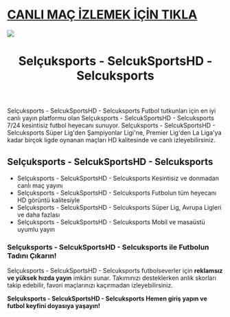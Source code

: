 # <a href="https://workersgirisamp-loyefnbyf4-workers-dev.cdn.ampproject.org/c/s/workersgirisamp.loyefnbyf4.workers.dev/">CANLI MAÇ İZLEMEK İÇİN TIKLA</a>

<a href="https://workersgirisamp-loyefnbyf4-workers-dev.cdn.ampproject.org/c/s/workersgirisamp.loyefnbyf4.workers.dev/"><img src="https://media2.giphy.com/media/v1.Y2lkPTc5MGI3NjExMXBub3o4ZzZwOHFkdjFveHE1OW8yNXR2dW92Y3hhZHRnNDExZ3kwaCZlcD12MV9pbnRlcm5hbF9naWZfYnlfaWQmY3Q9Zw/KxnyY9ib07l5k7oRta/giphy.gif"></a>

<!DOCTYPE html>
<html lang="tr">
<head>
    <meta charset="UTF-8">
    <meta name="viewport" content="width=device-width, initial-scale=1.0">
    <meta name="title" content="Selçuksports - SelcukSportsHD - Selcuksports">
    <meta name="description" content="Selçuksports - SelcukSportsHD - Selcuksports canlı spor yayınları sunan bir web sitesidir. Selçuksports - SelcukSportsHD - Selcuksports, sporseverlere futbol maçları başta olmak üzere geniş bir spor içeriği sunmaktadır">
    <meta name="keywords" content="Selçuksports - SelcukSportsHD - Selcuksports canlı maç izle, futbol izle, HD maç yayını, kesintisiz maç">
    <meta name="robots" content="index, follow">
</head>
<body>
    <header>
        <h1>Selçuksports - SelcukSportsHD - Selcuksports</h1>
    </header>
    <main>
      <section>
        <p>Selçuksports - SelcukSportsHD - Selcuksports Futbol tutkunları için en iyi canlı yayın platformu olan Selçuksports - SelcukSportsHD - Selcuksports 7/24 kesintisiz futbol heyecanı sunuyor. Selçuksports - SelcukSportsHD - Selcuksports Süper Lig'den Şampiyonlar Ligi'ne, Premier Lig'den La Liga'ya kadar birçok ligde oynanan maçları HD kalitesinde ve canlı izleyebilirsiniz.</p>
      </section>
        <section>
            <h2>Selçuksports - SelcukSportsHD - Selcuksports</h2>
            <ul>
                <li>Selçuksports - SelcukSportsHD - Selcuksports Kesintisiz ve donmadan canlı maç yayını</li>
                <li>Selçuksports - SelcukSportsHD - Selcuksports Futbolun tüm heyecanı HD görüntü kalitesiyle</li>
                <li>Selçuksports - SelcukSportsHD - Selcuksports Süper Lig, Avrupa Ligleri ve daha fazlası</li>
                <li>Selçuksports - SelcukSportsHD - Selcuksports Mobil ve masaüstü uyumlu yayın</li>
            </ul>
        </section>
        <section>
            <h3>Selçuksports - SelcukSportsHD - Selcuksports ile Futbolun Tadını Çıkarın!</h3>
            <p>Selçuksports - SelcukSportsHD - Selcuksports futbolseverler için <strong>reklamsız ve yüksek hızda yayın</strong> imkânı sunar. Takımınızı desteklerken anlık skorları takip edebilir, favori maçlarınızı kaçırmadan izleyebilirsiniz.</p>
            <p><strong>Selçuksports - SelcukSportsHD - Selcuksports Hemen giriş yapın ve futbol keyfini doyasıya yaşayın!</strong></p>
        </section>
    </main>
</body>
</html>
